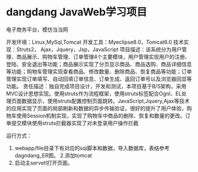 # dangdang  JavaWeb学习项目
电子商务平台，模仿当当网

开发环境：Linux,MySql,Tomcat
开发工具：Myeclipse8.0，Tomcat6.0
技术实现：Struts2， Ajax，Jquery，Jsp，JavaScript
项目描述：该系统分为用户管理、商品展示、购物车管理、订单管理4个主要模块，用户管理实现用户的注册、登陆、安全退出等功能；商品展示实现了分页显示商品、商品选购、商品详细信息等功能；购物车管理实现查看商品、修改数量、删除商品、恢复商品等功能；订单管理实现订单填写、自动回填订单信息、订单生成、返回订单号以及浏览器回显等功能。
责任描述：独自完成项目设计，开发和测试，本项目基于B/S架构，采用MVC设计思想实现。使用struts作为流程框架，使用struts标签配合Ognl、EL处理页面数据显示，使用struts配置控制页面跳转。JavaScript,Jquery,Ajax等技术的应用实现了页面的局部刷新和数据的异步传输验证，很好的提升了用户体验，购物车使用Session机制实现，实现了购物车中商品的删除、恢复和数量的更改。订单提交模块使用struts拦截器实现了对未登录用户操作拦截

运行方式：
1. webapp/file目录下有对应的sql脚本和数据，导入数据库，表结参考dagndang_ER图。
2.添加tomcat
3. 启动主servetl打开页面。

